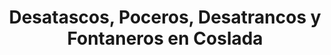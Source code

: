 ---
image1: '/assets/img/desatascos/coslada/desatascos-coslada1.webp'
image2: '/assets/img/desatascos/coslada/desatascos-coslada2.webp'
image3:
image4:

bannerTitle: Desatascos Coslada
bannerRuta: Coslada

titleSEO: "Desatascos en Coslada: servicios de calidad y eficacia 🛠️ Desatascos Pociten"
descriptionMeta: En Desatascos Pociten, somos expertos en desatascos Coslada, brindando servicios profesionales y eficientes para resolver cualquier problema de atasco en tuberías y alcantarillas. ¡Contáctanos ya!

title: "Desatascos, Poceros, Desatrancos y Fontaneros en Coslada"
intro: Como expertos en servicios de desatascos, pocería, desatrancos y fontanería en Coslada, en Desatascos Pociten estamos comprometidos con la satisfacción de nuestros clientes. Nuestro objetivo es ofrecer soluciones eficaces y de calidad en todas las situaciones de emergencia o mantenimiento que puedan surgir en su hogar o negocio.
title2: ¿Qué son los desatascos?
text2: Los desatascos son servicios especializados para eliminar obstrucciones en tuberías, ya sea en la red de saneamiento de una vivienda o en las instalaciones de una empresa. Estas obstrucciones pueden ser causadas por diversos factores como acumulación de residuos, restos de alimentos, cabello, papel higiénico, entre otros. En Desatascos Pociten contamos con los equipos y técnicas necesarias para resolver cualquier tipo de atasco en Coslada.

_html: "
<h2>¿Qué es la pocería?</h2>
<p>La pocería es el conjunto de servicios especializados en la instalación, mantenimiento y reparación de redes de saneamiento. En Desatascos Pociten, contamos con los profesionales más capacitados para realizar servicios de pocería en Coslada. Garantizamos una solución rápida y eficaz en la detección y reparación de fugas, roturas y problemas en la red de saneamiento.</p>
<h2>¿Qué son los desatrancos?</h2>
<p>Los desatrancos son servicios especializados para eliminar obstrucciones en las tuberías de una vivienda o empresa. En Desatascos Pociten, contamos con equipos y herramientas de alta tecnología para garantizar una solución efectiva y duradera en los desatrancos en Coslada. Nuestro equipo de profesionales altamente capacitados se encargará de solucionar cualquier problema de atascos que pueda tener en su hogar o negocio.</p>
<h2>¿Qué son los fontaneros?</h2>
<p>Los fontaneros son profesionales capacitados para instalar, reparar y mantener sistemas de tuberías, válvulas, grifos y otros componentes relacionados con el agua. En Desatascos Pociten, contamos con un equipo de fontaneros altamente capacitados en Coslada, para garantizar servicios de calidad en cualquier situación relacionada con la fontanería de su hogar o empresa.</p>
<h2>¿Por qué elegir Desatascos Pociten?</h2>
<p>En Desatascos Pociten, nos comprometemos a ofrecer soluciones eficaces, rápidas y de calidad en cualquier situación de desatascos, pocería, desatrancos o fontanería en Coslada. Contamos con un equipo de profesionales altamente capacitados y con una amplia experiencia en el sector, además de la tecnología más avanzada para garantizar soluciones efectivas y duraderas.</p>
<h3>Servicios ofrecidos por Desatascos Pociten</h3>
<p>En Desatascos Pociten ofrecemos una amplia gama de servicios de desatascos, pocería, desatrancos y fontanería en Coslada, incluyendo:</p>


<ul>
		<li>➡️Limpieza de tuberías y alcantarillado.</li>
        <br>
		<li>➡️Inspección de tuberías con cámaras.</li>
        <br>
		<li>➡️Localización de fugas.</li>
        <br>
		<li>➡️Reparación de roturas y fugas.</li>
        <br>
        <li>➡️Limpieza de desagües</li>
        <br>
        <li>➡️Instalación y mantenimiento de sistemas de fontanería.</li>
        <br>
        <li>➡️Reparación de grifos y válvulas.</li>
        <br>
        <li>➡️Eliminación de malos olores.</li>
        <br>
        <li>➡️Servicios de emergencia las 24 horas del día, los 7 días de la semana.</li>
        <br>


        <h3>¿Por qué es importante mantener una buena red de saneamiento?</h3>
        <p>Mantener una buena red de saneamiento es esencial para garantizar la salud pública y el bienestar de la sociedad en general. Una red de saneamiento deficiente puede causar problemas de salud y daños en la propiedad. Además, un mantenimiento adecuado de la red de saneamiento puede ayudar a prevenir problemas costosos y garantizar que los sistemas de tuberías funcionen correctamente.</p>
        
        
	    
"
titleConclusion: ¿Cuándo debo llamar a un profesional?
conclusion: Debe llamar a un profesional en desatascos, pocería, desatrancos o fontanería en Coslada cuando tenga un problema de atasco o fuga en su hogar o empresa. Además, es importante realizar un mantenimiento preventivo periódico para evitar problemas graves en la red de saneamiento.



titleFaqs: Preguntas Frecuentes

faq:  faq
faq1: ¿Cómo puedo saber si tengo un problema en la red de saneamiento?
answer1: Algunos síntomas comunes incluyen malos olores, ruidos extraños en las tuberías, desagües lentos o atascados y agua que sube en el inodoro o el fregadero.

faq2: ¿Ofrecen servicios de mantenimiento preventivo?
answer2: Sí, ofrecemos servicios de mantenimiento preventivo para garantizar el correcto funcionamiento de su red de saneamiento y prevenir problemas graves.

faq3: ¿Cómo puedo solicitar un presupuesto?
answer3: Puede contactarnos por teléfono o correo electrónico para solicitar un presupuesto detallado antes de comenzar cualquier trabajo.


---
